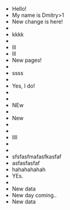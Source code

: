 - Hello!
- My name is Dmitry>1
- New change is here!
-
- kkkk
-
- lll
- lll
- New pages!
-
- ssss
-
- Yes, I do!
-
-
- NEw
-
- New
-
-
- llll
-
-
- sfsfasfmafasfkasfaf
- asfasfasfaf
- hahahahahah
- YEs.
-
- New data
- New day coming..
- New data
